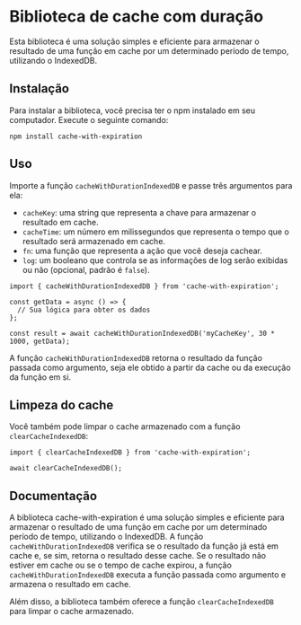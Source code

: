 Biblioteca de cache com duração
===============================

Esta biblioteca é uma solução simples e eficiente para armazenar o resultado de uma função em cache por um determinado período de tempo, utilizando o IndexedDB.

Instalação
----------

Para instalar a biblioteca, você precisa ter o npm instalado em seu computador. Execute o seguinte comando:

```
npm install cache-with-expiration
```

Uso
---

Importe a função `cacheWithDurationIndexedDB` e passe três argumentos para ela:

*   `cacheKey`: uma string que representa a chave para armazenar o resultado em cache.
*   `cacheTime`: um número em milissegundos que representa o tempo que o resultado será armazenado em cache.
*   `fn`: uma função que representa a ação que você deseja cachear.
*   `log`: um booleano que controla se as informações de log serão exibidas ou não (opcional, padrão é `false`).

```
import { cacheWithDurationIndexedDB } from 'cache-with-expiration';

const getData = async () => {
  // Sua lógica para obter os dados
};

const result = await cacheWithDurationIndexedDB('myCacheKey', 30 * 1000, getData);
```

A função `cacheWithDurationIndexedDB` retorna o resultado da função passada como argumento, seja ele obtido a partir da cache ou da execução da função em si.

Limpeza do cache
----------------

Você também pode limpar o cache armazenado com a função `clearCacheIndexedDB`:

```
import { clearCacheIndexedDB } from 'cache-with-expiration';

await clearCacheIndexedDB();
```

Documentação
------------

A biblioteca cache-with-expiration é uma solução simples e eficiente para armazenar o resultado de uma função em cache por um determinado período de tempo, utilizando o IndexedDB. A função `cacheWithDurationIndexedDB` verifica se o resultado da função já está em cache e, se sim, retorna o resultado desse cache. Se o resultado não estiver em cache ou se o tempo de cache expirou, a função `cacheWithDurationIndexedDB` executa a função passada como argumento e armazena o resultado em cache.

Além disso, a biblioteca também oferece a função `clearCacheIndexedDB` para limpar o cache armazenado.